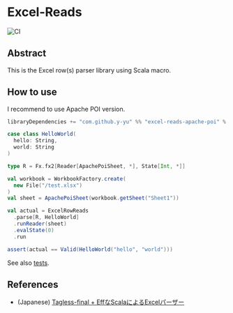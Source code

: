 Excel-Reads
============================
![CI](https://github.com/y-yu/excel-reads/workflows/CI/badge.svg)

## Abstract

This is the Excel row(s) parser library using Scala macro.

## How to use

I recommend to use Apache POI version.

```scala
libraryDependencies += "com.github.y-yu" %% "excel-reads-apache-poi" % "0.5.0"
```

```scala
case class HelloWorld(
  hello: String,
  world: String
)

type R = Fx.fx2[Reader[ApachePoiSheet, *], State[Int, *]]

val workbook = WorkbookFactory.create(
  new File("/test.xlsx")
)
val sheet = ApachePoiSheet(workbook.getSheet("Sheet1"))

val actual = ExcelRowReads
  .parse[R, HelloWorld]
  .runReader(sheet)
  .evalState(0)
  .run

assert(actual == Valid(HelloWorld("hello", "world")))
```

See also [tests](,https://github.com/y-yu/excel-reads/tree/master/modules/apache-poi/src/test/scala/excelreads/apache/poi).

## References

- (Japanese) [Tagless-final + EffなScalaによるExcelパーザー](https://zenn.dev/yyu/articles/61799662c042ac)